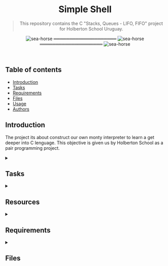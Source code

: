 <div align="center">

<h1> Simple Shell </h1>

> This repository contains the C "Stacks, Queues - LIFO, FIFO" project for Holberton School Uruguay.

</div>

<div align="center">

![sea-horse](https://user-images.githubusercontent.com/110431271/229328604-b8c19c26-54e9-48d6-946f-91b0337deece.png) ════════════════════ ![sea-horse](https://user-images.githubusercontent.com/110431271/229328604-b8c19c26-54e9-48d6-946f-91b0337deece.png) ════════════════════ ![sea-horse](https://user-images.githubusercontent.com/110431271/229328604-b8c19c26-54e9-48d6-946f-91b0337deece.png)

</div>

<br>

## Table of contents
* [Introduction](#introduction)
* [Tasks](#tasks)
* [Requirements](#requirements)
* [Files](#files)
* [Usage](#usage)
* [Authors](#authors)

## Introduction
The project its about construct our own monty interpreter to learn a get deeper into C lenguage. This objective is given us by Holberton School as a pair programming project.

<details>
<summary><h2>Tasks</h2></summary>

0. push, pall
Implement the push and pall opcodes.

The push opcode

The opcode push pushes an element to the stack.

Usage: push <int>
where <int> is an integer
if <int> is not an integer or if there is no argument given to push, print the error message L<line_number>: usage: push integer, followed by a new line, and exit with the status EXIT_FAILURE
where is the line number in the file
You won’t have to deal with overflows. Use the atoi function
The pall opcode

The opcode pall prints all the values on the stack, starting from the top of the stack.

Usage pall
Format: see example
If the stack is empty, don’t print anything
julien@ubuntu:~/monty$ cat -e bytecodes/00.m
push 1$
push 2$
push 3$
pall$
julien@ubuntu:~/monty$ ./monty bytecodes/00.m
3
2
1

1. pint
mandatory
Implement the pint opcode.

The pint opcode

The opcode pint prints the value at the top of the stack, followed by a new line.

Usage: pint
If the stack is empty, print the error message L<line_number>: can't pint, stack empty, followed by a new line, and exit with the status EXIT_FAILURE
julien@ubuntu:~/monty$ cat bytecodes/06.m 
push 1
pint
push 2
pint
push 3
pint
julien@ubuntu:~/monty$ ./monty bytecodes/06.m 
1
2
3

2. pop
mandatory
Implement the pop opcode.

The pop opcode

The opcode pop removes the top element of the stack.

Usage: pop
If the stack is empty, print the error message L<line_number>: can't pop an empty stack, followed by a new line, and exit with the status EXIT_FAILURE
julien@ubuntu:~/monty$ cat bytecodes/07.m 
push 1
push 2
push 3
pall
pop
pall
pop
pall
pop
pall
julien@ubuntu:~/monty$ ./monty bytecodes/07.m 
3
2
1
2
1
1

3. swap
mandatory
Implement the swap opcode.

The swap opcode

The opcode swap swaps the top two elements of the stack.

Usage: swap
If the stack contains less than two elements, print the error message L<line_number>: can't swap, stack too short, followed by a new line, and exit with the status EXIT_FAILURE
julien@ubuntu:~/monty$ cat bytecodes/09.m 
push 1
push 2
push 3
pall
swap
pall
julien@ubuntu:~/monty$ ./monty bytecodes/09.m 
3
2
1
2
3
1

4.add
Implement the add opcode.

The add opcode

The opcode add adds the top two elements of the stack.

Usage: add
If the stack contains less than two elements, print the error message L<line_number>: can't add, stack too short, followed by a new line, and exit with the status EXIT_FAILURE
The result is stored in the second top element of the stack, and the top element is removed, so that at the end:
The top element of the stack contains the result
The stack is one element shorter
julien@ubuntu:~/monty$ cat bytecodes/12.m 
push 1
push 2
push 3
pall
add
pall

julien@ubuntu:~/monty$ ./monty bytecodes/12.m 
3
2
1
5
1

5. nop
mandatory
Implement the nop opcode.

The nop opcode

The opcode nop doesn’t do anything.
</details>

<details>
<summary><h2>Resources</h2></summary>>

* <a href="www.google.com/search" target="blank">Google</a>
* <a href="https://stackoverflow.com/questions/1433204/how-do-i-use-extern-to-share-variables-between-source-files" target="blank">How do I use extern to share variables between source files?</a>
</details>

<details><summary><h2>Requirements</h2></summary>
<h3>General Requirements</h3>
        
Allowed editors: vi, vim, emacs
All your files will be compiled on Ubuntu 20.04 LTS using gcc, using the options -Wall -Werror -Wextra -pedantic
All your files should end with a new line
A README.md file, at the root of the folder of the project is mandatory
Your code should use the Betty style. It will be checked using betty-style.pl and betty-doc.pl
You allowed to use a maximum of one global variable
No more than 5 functions per file
You are allowed to use the C standard library
The prototypes of all your functions should be included in your header file called monty.h
Don’t forget to push your header file
All your header files should be include guarded
You are expected to do the tasks in the order shown in the project
<h3></h3>


<h3>Compilation</h3>
* gcc -Wall -Werror -Wextra -pedantic *.c -o monty
</details>

<details>
<summary><h2>Files</h2></summary>
        
## Files
|Files|
|---|
|[monty.c](#monty.c)|
|[monty.h](#monty.h)|

<a name="monty.c"></a>
<h3><a href="https://github.com/Nitsu47/holbertonschool-simple_shell/blob/main/shell.c">shell.c</a></h3>
Main code of the Stacks, Queues - LIFO, FIFO project.
<a name="monty.h"></a>
<h3><a href="https://github.com/Nitsu47/holbertonschool-simple_shell/blob/master/shell.h">shell.h</a></h3>
Contains the libraries, prototypes and headers macros needed for the files.

<details>
<summary><h2>Usage</h2></summary>
<details><summary><h3>Flowchart</h3></summary>
</details>
<h3></h3>
        
Installation

- Clone this repository in your terminal: `git clone "https://github.com/FacundoV21/holbertonschool-monty"`
- Go into the repository: `cd holbertonschool-monty`
- Compile: `gcc -Wall -Werror -Wextra -pedantic *.c -o monty`

<h3>Example</h3>

Input:
```

```
Output:
```

```

</details>

<div align="center">

## Authors
  
&ensp;[<img src="https://img.shields.io/badge/Nitsu47-%23121011.svg?style=for-the-badge&logo=github&logoColor=white">](https://github.com/Nitsu47)
&ensp;[<img src="https://img.shields.io/badge/Diego29012-%23121011.svg?style=for-the-badge&logo=github&logoColor=white">](https://github.com/FacundoV21)
<br>

![sea-horse](https://user-images.githubusercontent.com/110431271/229328604-b8c19c26-54e9-48d6-946f-91b0337deece.png) ════════════════════ ![sea-horse](https://user-images.githubusercontent.com/110431271/229328604-b8c19c26-54e9-48d6-946f-91b0337deece.png) ════════════════════ ![sea-horse](https://user-images.githubusercontent.com/110431271/229328604-b8c19c26-54e9-48d6-946f-91b0337deece.png)

<br>

Last updated: August 31, 2023
The aim of this project is to imitate the monty interpreter.
